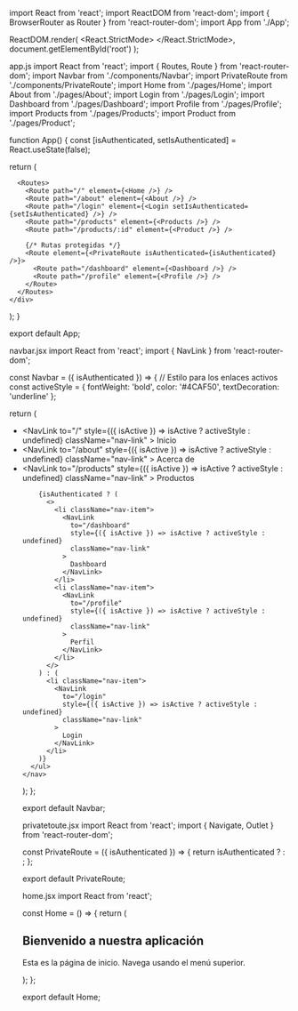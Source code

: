 import React from 'react';
import ReactDOM from 'react-dom';
import { BrowserRouter as Router } from 'react-router-dom';
import App from './App';

ReactDOM.render(
  <React.StrictMode>
    <Router>
      <App />
    </Router>
  </React.StrictMode>,
  document.getElementById('root')
);

app.js
import React from 'react';
import { Routes, Route } from 'react-router-dom';
import Navbar from './components/Navbar';
import PrivateRoute from './components/PrivateRoute';
import Home from './pages/Home';
import About from './pages/About';
import Login from './pages/Login';
import Dashboard from './pages/Dashboard';
import Profile from './pages/Profile';
import Products from './pages/Products';
import Product from './pages/Product';

function App() {
  const [isAuthenticated, setIsAuthenticated] = React.useState(false);

  return (
    <div className="app">
      <Navbar isAuthenticated={isAuthenticated} />
      
      <Routes>
        <Route path="/" element={<Home />} />
        <Route path="/about" element={<About />} />
        <Route path="/login" element={<Login setIsAuthenticated={setIsAuthenticated} />} />
        <Route path="/products" element={<Products />} />
        <Route path="/products/:id" element={<Product />} />
        
        {/* Rutas protegidas */}
        <Route element={<PrivateRoute isAuthenticated={isAuthenticated} />}>
          <Route path="/dashboard" element={<Dashboard />} />
          <Route path="/profile" element={<Profile />} />
        </Route>
      </Routes>
    </div>
  );
}

export default App;


navbar.jsx
import React from 'react';
import { NavLink } from 'react-router-dom';

const Navbar = ({ isAuthenticated }) => {
  // Estilo para los enlaces activos
  const activeStyle = {
    fontWeight: 'bold',
    color: '#4CAF50',
    textDecoration: 'underline'
  };

  return (
    <nav className="navbar">
      <ul className="nav-list">
        <li className="nav-item">
          <NavLink 
            to="/" 
            style={({ isActive }) => isActive ? activeStyle : undefined}
            className="nav-link"
          >
            Inicio
          </NavLink>
        </li>
        <li className="nav-item">
          <NavLink 
            to="/about" 
            style={({ isActive }) => isActive ? activeStyle : undefined}
            className="nav-link"
          >
            Acerca de
          </NavLink>
        </li>
        <li className="nav-item">
          <NavLink 
            to="/products" 
            style={({ isActive }) => isActive ? activeStyle : undefined}
            className="nav-link"
          >
            Productos
          </NavLink>
        </li>
        
        {isAuthenticated ? (
          <>
            <li className="nav-item">
              <NavLink 
                to="/dashboard" 
                style={({ isActive }) => isActive ? activeStyle : undefined}
                className="nav-link"
              >
                Dashboard
              </NavLink>
            </li>
            <li className="nav-item">
              <NavLink 
                to="/profile" 
                style={({ isActive }) => isActive ? activeStyle : undefined}
                className="nav-link"
              >
                Perfil
              </NavLink>
            </li>
          </>
        ) : (
          <li className="nav-item">
            <NavLink 
              to="/login" 
              style={({ isActive }) => isActive ? activeStyle : undefined}
              className="nav-link"
            >
              Login
            </NavLink>
          </li>
        )}
      </ul>
    </nav>
  );
};

export default Navbar;

privatetoute.jsx
import React from 'react';
import { Navigate, Outlet } from 'react-router-dom';

const PrivateRoute = ({ isAuthenticated }) => {
  return isAuthenticated ? <Outlet /> : <Navigate to="/login" />;
};

export default PrivateRoute;

home.jsx
import React from 'react';

const Home = () => {
  return (
    <div className="page home">
      <h1>Bienvenido a nuestra aplicación</h1>
      <p>Esta es la página de inicio. Navega usando el menú superior.</p>
    </div>
  );
};

export default Home;

